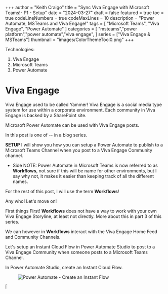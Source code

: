 +++
author = "Keith Craigo"
title = "Sync Viva Engage with Microsoft Teams!- P1 - Setup"
date = "2024-03-27"
draft = false
featured = true
toc = true
codeLineNumbers = true
codeMaxLines = 10
description = "Power Automate, MSTeams and Viva Engage!"
tags = [
    "Microsoft Teams",
    "Viva Engage",
    "Power Automate"
]
categories = [
    "msteams","power platform","power automate","viva engage",
]
series = ["Viva Engage & MSTeams"]
thumbnail = "images/ColorThemeTool0.png"
+++

Technologies:

1. Viva Engage
2. Microsoft Teams
3. Power Automate

# Viva Engage

Viva Engage used to be called Yammer!
Viva Engage is a social media type system for use within a corporate environment. 
Each community in Viva Engage is backed by a SharePoint site.

Microsoft Power Automate can be used with Viva Engage posts.

In this post is one of -- in a blog series. 

**SETUP**
I will show you how you can setup a Power Automate to publish to a Microsoft Teams Channel when you post to a Viva Engage Community channel. 

- Side NOTE: Power Automate in Microsoft Teams is now referred to as **Workflows**, not sure if this will be name for other environments, but I say why not, it makes it easier than keeping track of all the different names. 

For the rest of this post, I will use the term **Workflows**!

Any who! Let's move on!

First things First!
**Workflows** does not have a way to work with your own Viva Engage Storyline, at least not directly. More about this in part 3 of this series.

We can however in **Workflows** interact with the Viva Engage Home Feed and Community Channels.

Let's setup an Instant Cloud Flow in Power Automate Studio to post to a Viva Engage Community when someone posts to a Microsoft Teams Channel. 

In Power Automate Studio, create an Instant Cloud Flow.
<figure>
    <img src="/images/tut/vivaEngage/InstantFlow.png"
         alt="Power Automate - Create an Instant Flow">
</figure>Í